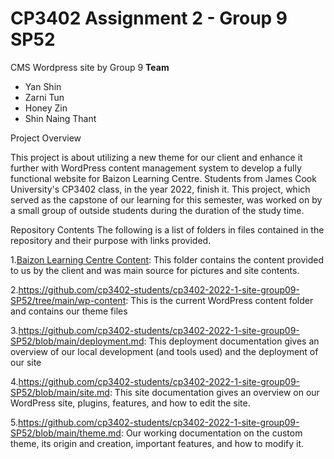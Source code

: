 # CP3402 Assignment 2 - Group 9 SP52

CMS Wordpress site by Group 9 
**Team**
- Yan Shin
- Zarni Tun
- Honey Zin
- Shin Naing Thant

Project Overview

This project is about utilizing a new theme for our client and enhance it further with WordPress content management system to develop a fully functional website for Baizon Learning Centre. Students from James Cook University's CP3402 class, in the year 2022, finish it. This project, which served as the capstone of our learning for this semester, was worked on by a small group of outside students during the duration of the study time.

Repository Contents
The following is a list of folders in files contained in the repository and their purpose with links provided.

1.[Baizon Learning Centre Content](https://github.com/cp3402-students/cp3402-2022-1-site-group09-SP52/tree/main/wp-admin): This folder contains the content provided to us by the client and was main source for pictures and site contents.

2.https://github.com/cp3402-students/cp3402-2022-1-site-group09-SP52/tree/main/wp-content: This is the current WordPress content folder and contains our theme files

3.https://github.com/cp3402-students/cp3402-2022-1-site-group09-SP52/blob/main/deployment.md: This deployment documentation gives an overview of our local development (and tools used) and the deployment of our site

4.https://github.com/cp3402-students/cp3402-2022-1-site-group09-SP52/blob/main/site.md: This site documentation gives an overview on our WordPress site, plugins, features, and how to edit the site.

5.https://github.com/cp3402-students/cp3402-2022-1-site-group09-SP52/blob/main/theme.md: Our working documentation on the custom theme, its origin and creation, important features, and how to modify it.
